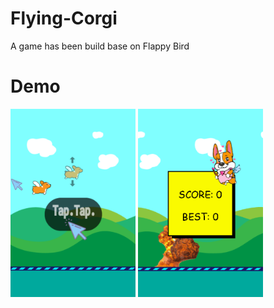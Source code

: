 # Flying-Corgi
A game has been build base on Flappy Bird

# Demo
<div class="center">
<img src="demo1.png" width="200">
<img src="demo3.png" width="200">
</div>
